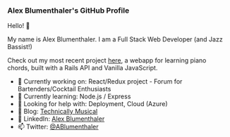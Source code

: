 ### Alex Blumenthaler's GitHub Profile  

Hello! 👋

My name is Alex Blumenthaler. I am a Full Stack Web Developer (and Jazz Bassist!)

Check out my most recent project [here](https://github.com/blumenthaler/Piano-Chords), a webapp for learning piano chords, built with a Rails API and Vanilla JavaScript.

- 🔭 Currently working on: React/Redux project - Forum for Bartenders/Cocktail Enthusiasts
- 🌱 Currently learning: Node.js / Express
- 🤔 Looking for help with: Deployment, Cloud (Azure)
- 📝 Blog: [Technically Musical](https://blumenthaler.github.io/)
- 🤝 LinkedIn: [Alex Blumenthaler](https://www.linkedin.com/in/blumenthaler/)
- 📫 Twitter: [@ABlumenthaler](https://twitter.com/ABlumenthaler)

